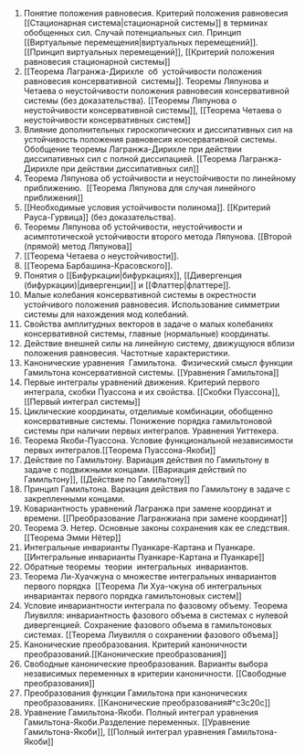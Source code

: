 1. Понятие положения равновесия. Критерий положения равновесия [[Стационарная система|стационарной системы]] в терминах обобщенных сил. Случай потенциальных сил. Принцип [[Виртуальные перемещения|виртуальных перемещений]]. [[Принцип виртуальных перемещений]], [[Критерий положения равновесия стационарной системы]]  
2. [[Теорема  Лагранжа-Дирихле  об  устойчивости положения равновесия консервативной  системы]]. Теоремы Ляпунова и Четаева о неустойчивости положения равновесия консервативной системы (без доказательства).  [[Теоремы Ляпунова о неустойчивости консервативной системы]], [[Теорема Четаева о неустойчивости консервативных систем]]
3. Влияние дополнительных гироскопических и диссипативных сил на устойчивость положения равновесия консервативной системы. Обобщение теоремы Лагранжа-Дирихле при действии диссипативных сил с полной диссипацией.  [[Теорема  Лагранжа-Дирихле  при действии диссипативных сил]]
4. Теорема Ляпунова об устойчивости и неустойчивости по линейному приближению.   [[Теорема Ляпунова для случая линейного приближения]]
5. [[Необходимые условия устойчивости полинома]]. [[Критерий Рауса-Гурвица]] (без доказательства).  
6. Теоремы Ляпунова об устойчивости, неустойчивости и асимптотической устойчивости второго метода Ляпунова.  [[Второй (прямой) метод Ляпунова]]
7. [[Теорема Четаева о неустойчивости]].  
8. [[Теорема Барбашина-Красовского]].  
9. Понятия о [[Бифуркации|бифуркациях]], [[Дивергенция (бифуркации)|дивергенции]] и [[Флаттер|флаттере]].   
10. Малые колебания консервативной системы в окрестности устойчивого положения равновесия. Использование симметрии системы для нахождения мод колебаний.  
11. Свойства амплитудных векторов в задаче о малых колебаниях консервативной системы, главные (нормальные) координаты.  
12. Действие внешней силы на линейную систему, движущуюся вблизи положения равновесия. Частотные характеристики.  
13. Канонические уравнения  Гамильтона.  Физический смысл функции Гамильтона консервативной системы. [[Уравнения Гамильтона]]
14. Первые интегралы уравнений движения. Критерий первого интеграла, скобки Пуассона и их свойства. [[Скобки Пуассона]], [[Первый интеграл системы]]
15. Циклические координаты, отделимые комбинации, обобщенно консервативные системы. Понижение порядка гамильтоновой системы при наличии первых интегралов. Уравнения Уиттекера.  
16. Теорема Якоби-Пуассона. Условие функциональной независимости первых интегралов.[[Теорема Пуассона-Якоби]] 
17. Действие по Гамильтону. Вариация действия по Гамильтону в задаче с подвижными концами. [[Вариация действий по Гамильтону]], [[Действие по Гамильтону]]
18. Принцип Гамильтона. Вариация действия по Гамильтону в задаче с закрепленными концами.  
19. Ковариантность уравнений Лагранжа при замене координат и времени.  [[Преобразование Лагранжиана при замене координат]]
20. Теорема Э. Нетер. Основные законы сохранения как ее следствия. [[Теорема Эмми Нётер]]
21. Интегральные инварианты Пуанкаре-Картана и Пуанкаре.  [[Интегральные инварианты Пуанкаре-Картана и Пуанкаре]]
22. Обратные теоремы  теории  интегральных  инвариантов.  
23. Теорема Ли-Хуачжуна о множестве интегральных инвариантов первого порядка   [[Теорема Ли Хуа-чжуна об интегральных инвариантах первого порядка гамильтоновых систем]]
24. Условие инвариантности интеграла по фазовому объему. Теорема Лиувилля: инвариантность фазового объема в системах с нулевой дивергенцией. Сохранение фазового объема в гамильтоновых системах.  [[Теорема Лиувилля о сохранении фазового объема]]
25. Канонические преобразования. Критерий каноничности преобразований.[[Канонические преобразования]]
26. Свободные канонические преобразования. Варианты выбора независимых переменных в критерии каноничности.  [[Свободные преобразования]]
27. Преобразования функции Гамильтона при канонических преобразованиях.  [[Канонические преобразования#^c3c20c]]
28. Уравнение Гамильтона-Якоби. Полный интеграл уравнения Гамильтона-Якоби.Разделение переменных. [[Уравнение Гамильтона-Якоби]], [[Полный интеграл уравнения Гамильтона- Якоби]]